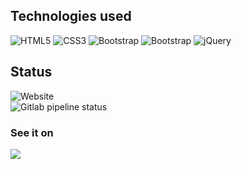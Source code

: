 ## Technologies used
<img alt="HTML5" src="https://img.shields.io/badge/html5-%23E34F26.svg?style=for-the-badge&logo=html5&logoColor=white"/>
<img alt="CSS3" src="https://img.shields.io/badge/css3-%231572B6.svg?style=for-the-badge&logo=css3&logoColor=white"/>
<img alt="Bootstrap" src="https://img.shields.io/badge/bootstrap-%23563D7C.svg?style=for-the-badge&logo=bootstrap&logoColor=white"/>
<img alt="Bootstrap" src=https://img.shields.io/badge/javascript-%23323330.svg?style=for-the-badge&logo=javascript&logoColor=%23F7DF1E"/>
<img alt="jQuery" src="https://img.shields.io/badge/jquery-%230769AD.svg?style=for-the-badge&logo=jquery&logoColor=white"/>

## Status

![Website](https://img.shields.io/website?down_message=%E2%9D%8C&label=Website&style=for-the-badge&up_message=%E2%9C%85&url=https%3A%2F%2Fblacksmithop.gitlab.io%2Ffull-stack-certification%2F)  
![Gitlab pipeline status](https://img.shields.io/gitlab/pipeline/blacksmithop/full-stack-certification/master?style=for-the-badge)

### See it on
[<img src="https://i.ibb.co/tD5kf1y/solutions.png">](https://blacksmithop.gitlab.io/full-stack-certification/)

